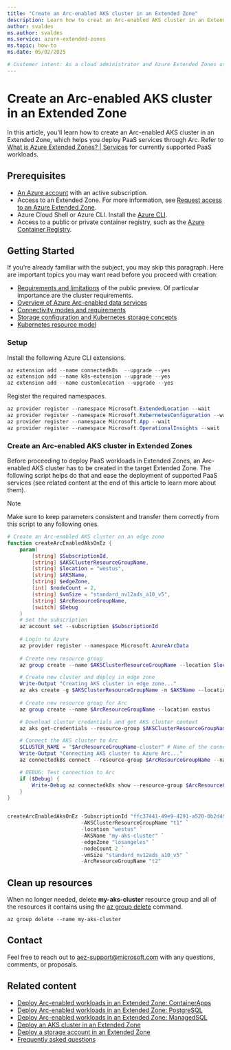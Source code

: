 ```yaml
---
title: "Create an Arc-enabled AKS cluster in an Extended Zone"
description: Learn how to creat an Arc-enabled AKS cluster in an Extended Zone.
author: svaldes
ms.author: svaldes
ms.service: azure-extended-zones
ms.topic: how-to
ms.date: 05/02/2025

# Customer intent: As a cloud administrator and Azure Extended Zones user, I want a quick method to deploy PaaS services via Arc in an Azure Extended Zone. 
---
```

  
# Create an Arc-enabled AKS cluster in an Extended Zone
 
In this article, you'll learn how to create an Arc-enabled AKS cluster in an Extended Zone, which helps you deploy PaaS services through Arc. Refer to [What is Azure Extended Zones? | Services](/azure/extended-zones/overview#services) for currently supported PaaS workloads.

## Prerequisites

- [An Azure account](https://azure.microsoft.com/free/?WT.mc_id=A261C142F) with an active subscription.
- Access to an Extended Zone. For more information, see [Request access to an Azure Extended Zone](request-access.md).
- Azure Cloud Shell or Azure CLI. Install the [Azure CLI](/cli/azure/install-azure-cli).
- Access to a public or private container registry, such as the [Azure Container Registry](/azure/container-registry/).

## Getting Started	
If you're already familiar with the subject, you may skip this paragraph. Here are important topics you may want read before you proceed with creation:
-	[Requirements and limitations](/azure/container-apps/azure-arc-overview) of the public preview. Of particular importance are the cluster requirements.
-	[Overview of Azure Arc-enabled data services](/azure/azure-arc/data/overview)
-	[Connectivity modes and requirements](/azure/azure-arc/data/connectivity)
-	[Storage configuration and Kubernetes storage concepts](/azure/azure-arc/data/storage-configuration)
-	[Kubernetes resource model](https://github.com/kubernetes/design-proposals-archive/blob/main/scheduling/resources.md#resource-quantities)

### Setup
Install the following Azure CLI extensions.
```powershell
az extension add --name connectedk8s  --upgrade --yes
az extension add --name k8s-extension --upgrade --yes
az extension add --name customlocation --upgrade --yes
```

Register the required namespaces.
```powershell
az provider register --namespace Microsoft.ExtendedLocation --wait
az provider register --namespace Microsoft.KubernetesConfiguration --wait
az provider register --namespace Microsoft.App --wait
az provider register --namespace Microsoft.OperationalInsights --wait
```

### Create an Arc-enabled AKS cluster in Extended Zones

Before proceeding to deploy PaaS workloads in Extended Zones, an Arc-enabled AKS cluster has to be created in the target Extended Zone. The following script helps do that and ease the deployment of supported PaaS services (see related content at the end of this article to learn more about them). 

> [!NOTE] 
> Make sure to keep parameters consistent and transfer them correctly from this script to any following ones.
 
```powershell
# Create an Arc-enabled AKS cluster on an edge zone
function createArcEnabledAksOnEz {
    param(
        [string] $SubscriptionId,
        [string] $AKSClusterResourceGroupName,
        [string] $location = "westus",
        [string] $AKSName,
        [string] $edgeZone,
        [int] $nodeCount = 2,
        [string] $vmSize = "standard_nv12ads_a10_v5",
        [string] $ArcResourceGroupName,
        [switch] $Debug
    )
    # Set the subscription
    az account set --subscription $SubscriptionId
    
    # Login to Azure
    az provider register --namespace Microsoft.AzureArcData
    
    # Create new resource group
    az group create --name $AKSClusterResourceGroupName --location $location

    # Create new cluster and deploy in edge zone
    Write-Output "Creating AKS cluster in edge zone..." 
    az aks create -g $AKSClusterResourceGroupName -n $AKSName --location $location --edge-zone $edgeZone --node-count $nodeCount -s $vmSize --generate-ssh-keys 
    
    # Create new resource group for Arc
    az group create --name $ArcResourceGroupName --location eastus

    # Download cluster credentials and get AKS cluster context
    az aks get-credentials --resource-group $AKSClusterResourceGroupName --name $AKSName --overwrite-existing

    # Connect the AKS cluster to Arc
    $CLUSTER_NAME = "$ArcResourceGroupName-cluster" # Name of the connected cluster resource
    Write-Output "Connecting AKS cluster to Azure Arc..."
    az connectedk8s connect --resource-group $ArcResourceGroupName --name $CLUSTER_NAME

    # DEBUG: Test connection to Arc
    if ($Debug) {
        Write-Debug az connectedk8s show --resource-group $ArcResourceGroupName --name $CLUSTER_NAME
    }
}


createArcEnabledAksOnEz -SubscriptionId "ffc37441-49e9-4291-a520-0b2d4972bb99" `
                        -AKSClusterResourceGroupName "t1" `
                        -location "westus" `
                        -AKSName "my-aks-cluster" `
                        -edgeZone "losangeles" `
                        -nodeCount 2 `
                        -vmSize "standard_nv12ads_a10_v5" `
                        -ArcResourceGroupName "t2"
```


## Clean up resources

When no longer needed, delete **my-aks-cluster** resource group and all of the resources it contains using the [az group delete](/cli/azure/group#az-group-delete) command.

```azurecli-interactive
az group delete --name my-aks-cluster
```

## Contact

Feel free to reach out to [aez-support@microsoft.com](mailto:aez-support@microsoft.com) with any questions, comments, or proposals.

## Related content

- [Deploy Arc-enabled workloads in an Extended Zone: ContainerApps](/azure/extended-zones/arc-enabled-workloads-container-apps)
- [Deploy Arc-enabled workloads in an Extended Zone: PostgreSQL](/azure/extended-zones/arc-enabled-workloads-postgre-sql)
- [Deploy Arc-enabled workloads in an Extended Zone: ManagedSQL](/azure/extended-zones/arc-enabled-workloads-managed-sql)
- [Deploy an AKS cluster in an Extended Zone](deploy-aks-cluster.md)
- [Deploy a storage account in an Extended Zone](create-storage-account.md)
- [Frequently asked questions](faq.md)
